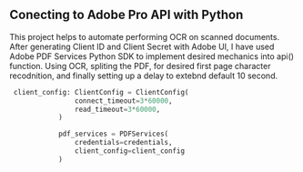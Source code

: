 ## Conecting to Adobe Pro API with Python

This project helps to automate performing OCR on scanned documents. After generating Client ID and Client Secret with Adobe UI, I have used Adobe PDF Services Python SDK to implement desired mechanics into api() function. Using OCR, spliting the PDF, for desired first page character recodnition, and finally setting up a delay to extebnd default 10 second.

```python
 client_config: ClientConfig = ClientConfig(
                connect_timeout=3*60000,
                read_timeout=3*60000,
            )

            pdf_services = PDFServices(
                credentials=credentials,
                client_config=client_config
            )
```            
